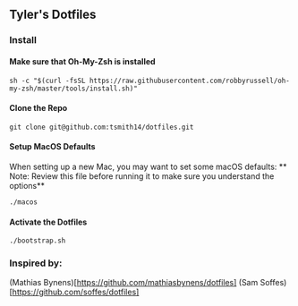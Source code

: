 ## Tyler's Dotfiles

### Install
#### Make sure that Oh-My-Zsh is installed

`sh -c "$(curl -fsSL https://raw.githubusercontent.com/robbyrussell/oh-my-zsh/master/tools/install.sh)"`

#### Clone the Repo

`git clone git@github.com:tsmith14/dotfiles.git`

#### Setup MacOS Defaults
When setting up a new Mac, you may want to set some macOS defaults:
** Note: Review this file before running it to make sure you understand the options**

`./macos`

#### Activate the Dotfiles

`./bootstrap.sh`


### Inspired by:
(Mathias Bynens)[https://github.com/mathiasbynens/dotfiles]
(Sam Soffes)[https://github.com/soffes/dotfiles]
